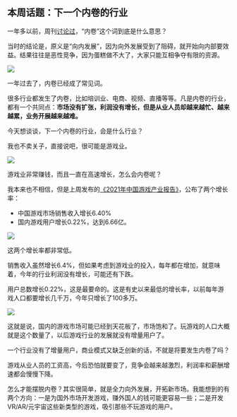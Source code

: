 ## 本周话题：下一个内卷的行业

一年多以前，周刊[讨论过](https://www.ruanyifeng.com/blog/2020/09/weekly-issue-126.html)，“内卷”这个词到底是什么意思？

当时的结论是，原义是“向内发展”，因为向外发展受到了阻碍，就开始向内部要效益。结果往往是恶性竞争，因为蛋糕做不大了，大家只能互相争夺有限的资源。

![](https://cdn.beekka.com/blogimg/asset/202112/bg2021122102.webp)

一年过去了，内卷已经成了常见词。

很多行业都发生了内卷，比如培训业、电商、视频、直播等等。凡是内卷的行业，都有一个共同点：**市场没有扩张，利润没有增长，但是从业人员却越来越忙、越来越累，业务开展越来越难。**

今天想谈谈，下一个内卷的行业，会是什么行业？

我也不卖关子，直接说吧，很可能是游戏业。

![](https://cdn.beekka.com/blogimg/asset/202112/bg2021122103.webp)

游戏业非常赚钱，而且一直在高速增长，怎么会内卷呢？

我本来也不相信，但是上周发布的[《2021年中国游戏产业报告》](https://www.36kr.com/p/1529590053941640)，公布了两个增长率：

- 中国游戏市场销售收入增长6.40%
- 国内游戏用户增长0.22%，达到6.66亿。

![](https://cdn.beekka.com/blogimg/asset/202112/bg2021122104.webp)

这两个增长率都非常低。

销售收入虽然增长6.4%，但如果考虑到游戏业的投入，每年都在增加，就意味着，今年的行业利润没有增长，可能还有下跌。

用户总数增长0.22%，这是最要命的。这是有史以来最低的增长率，以前每年游戏人口都要增长几千万，今年只增长了100多万。

![](https://cdn.beekka.com/blogimg/asset/202112/bg2021121901.webp)

这就是说，国内的游戏市场可能已经到天花板了，市场饱和了。玩游戏的人口大概就是这个数量了，以后游戏行业的发展就没有增量用户了。

一个行业没有了增量用户，商业模式又缺乏创新的话，不就是将要发生内卷了吗？

游戏从业人员的工资高，今后恐怕就要变了，竞争会越来越激烈，利润率和薪酬增速都会慢慢下降。

怎么才能摆脱内卷？其实很简单，就是全力向外发展，开拓新市场。我能想到的有两个方向：一是为国外市场开发游戏，赚外国人的钱可能更容易一些；二是开发 VR/AR/元宇宙这些新类型的游戏，吸引那些不玩游戏的用户。
